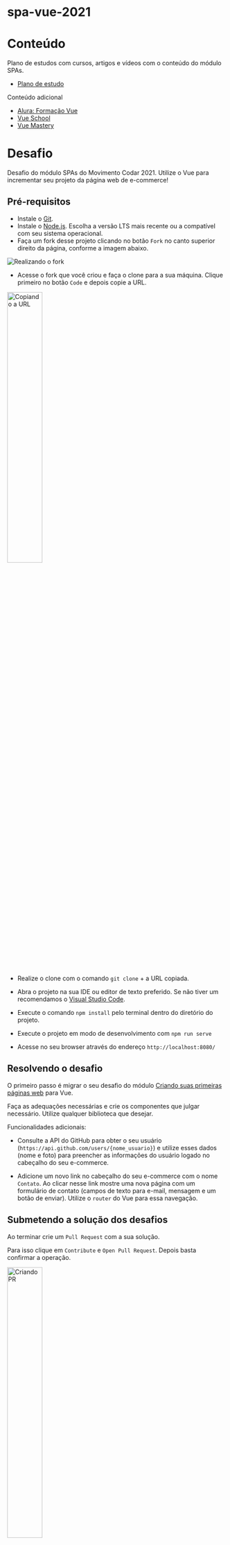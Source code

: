 # spa-vue-2021

# Conteúdo

Plano de estudos com cursos, artigos e vídeos com o conteúdo do módulo SPAs.

- [Plano de estudo](https://cursos.alura.com.br/front-end-frameworks-e-spas-vnsueda-1622329844490-p164408)

Conteúdo adicional

- [Alura: Formação Vue](https://cursos.alura.com.br/formacao-vuejs)
- [Vue School](https://vueschool.io/)
- [Vue Mastery](https://www.vuemastery.com/)

# Desafio

Desafio do módulo SPAs do Movimento Codar 2021. Utilize o Vue para incrementar seu projeto da página web de e-commerce!

## Pré-requisitos

- Instale o [Git](https://git-scm.com/).
- Instale o [Node.js](https://nodejs.org/en/). Escolha a versão LTS mais recente ou a compatível com seu sistema operacional.
- Faça um fork desse projeto clicando no botão `Fork` no canto superior direito da página, conforme a imagem abaixo. 

![Realizando o fork](https://docs.github.com/assets/images/help/repository/fork_button.jpg)

- Acesse o fork que você criou e faça o clone para a sua máquina. Clique primeiro no botão `Code` e depois copie a URL. 

<img src="https://docs.github.com/assets/images/help/repository/https-url-clone-cli.png" alt="Copiando a URL" width="40%"/>

- Realize o clone com o comando `git clone` + a URL copiada.

- Abra o projeto na sua IDE ou editor de texto preferido. Se não tiver um recomendamos o [Visual Studio Code](https://code.visualstudio.com/).

- Execute o comando `npm install` pelo terminal dentro do diretório do projeto.

- Execute o projeto em modo de desenvolvimento com `npm run serve`

- Acesse no seu browser através do endereço `http://localhost:8080/ `

## Resolvendo o desafio

O primeiro passo é migrar o seu desafio do módulo [Criando suas primeiras páginas web](https://github.com/movimentocodar/primeiras-paginas-web-2021) para Vue.

Faça as adequações necessárias e crie os componentes que julgar necessário. Utilize qualquer biblioteca que desejar.

Funcionalidades adicionais:

- Consulte a API do GitHub para obter o seu usuário (`https://api.github.com/users/{nome_usuario}`) e utilize esses dados (nome e foto) para preencher as informações do usuário logado no cabeçalho do seu e-commerce.

- Adicione um novo link no cabeçalho do seu e-commerce com o nome `Contato`. Ao clicar nesse link mostre uma nova página com um formulário de contato (campos de texto para e-mail, mensagem e um botão de enviar). Utilize o `router` do Vue para essa navegação. 

## Submetendo a solução dos desafios

Ao terminar crie um `Pull Request` com a sua solução. 

Para isso clique em `Contribute` e `Open Pull Request`. Depois basta confirmar a operação. 

<img src="https://user-images.githubusercontent.com/6104963/125391895-911cd300-e37b-11eb-90d9-5b92cd8e5445.PNG" alt="Criando PR" width="40%"/>

Disponibilize o seu projeto através da [Vercel](https://vercel.com/) seguindo os passos:

- Faça o login/crie a sua conta (Utilize sua conta do GitHub)
- Clique em New Project
- WIP...

No comentário do Pull Request adicione o link da sua aplicação gerado após o deploy na Vercel.

## :trophy: Finalizaram o desafio :trophy:
